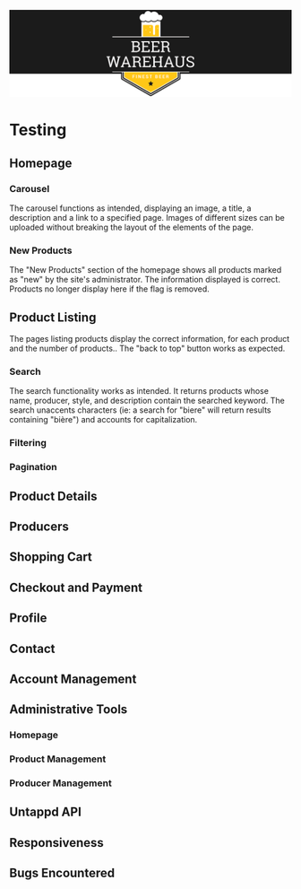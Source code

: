 ![Beer WareHaus Logo](readme-files/beer-warehaus-readme-logo.png)

# Testing

## Homepage

### Carousel

The carousel functions as intended, displaying an image, a title, a description and a link to a specified page.
Images of different sizes can be uploaded without breaking the layout of the elements of the page.

### New Products

The "New Products" section of the homepage shows all products marked as "new" by the site's administrator. The information displayed is correct. Products no longer display here if the flag is removed.

## Product Listing

The pages listing products display the correct information, for each product and the number of products..
The "back to top" button works as expected.

### Search

The search functionality works as intended. It returns products whose name, producer, style, and description contain the searched keyword.
The search unaccents characters (ie: a search for "biere" will return results containing "bière") and accounts for capitalization.

### Filtering

### Pagination

## Product Details

## Producers

## Shopping Cart

## Checkout and Payment

## Profile

## Contact

## Account Management

## Administrative Tools

### Homepage

### Product Management

### Producer Management

## Untappd API

## Responsiveness

## Bugs Encountered
